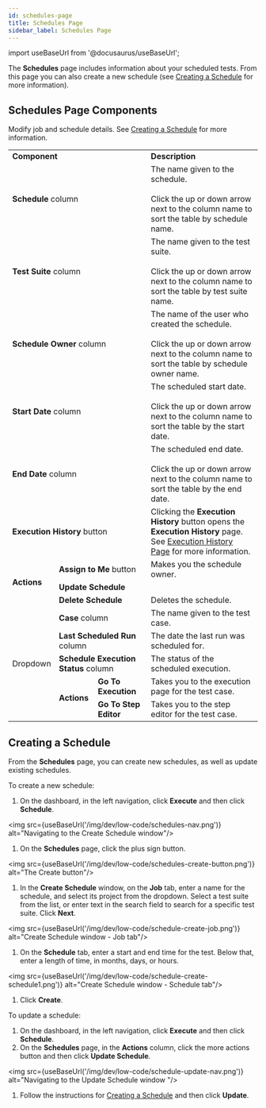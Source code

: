 ```yaml
---
id: schedules-page
title: Schedules Page
sidebar_label: Schedules Page
---
```


import useBaseUrl from '@docusaurus/useBaseUrl';

The **Schedules** page includes information about your scheduled tests. From this page you can also create a new schedule (see [Creating a Schedule](#creating-a-schedule) for more information).

## Schedules Page Components

<table>
  <tr>
    <td colspan='3'><b>Component</b>
    </td>
    <td><b>Description</b>
    </td>
  </tr>
  <tr>
    <td colspan='3'><b>Schedule</b> column
    </td>
    <td>The name given to the schedule.<br/><br/>Click the up or down arrow next to the column name to sort the table by schedule name.
    </td>
  </tr>
  <tr>
    <td colspan='3'><b>Test Suite</b> column
    </td>
    <td>The name given to the test suite.<br/><br/>Click the up or down arrow next to the column name to sort the table by test suite name.
    </td>
  </tr>
  <tr>
    <td colspan='3'><b>Schedule Owner</b> column
    </td>
    <td>The name of the user who created the schedule.<br/><br/>Click the up or down arrow next to the column name to sort the table by schedule owner name.
    </td>
  </tr>
  <tr>
    <td colspan='3'><b>Start Date</b> column
    </td>
    <td>The scheduled start date.<br/><br/>Click the up or down arrow next to the column name to sort the table by the start date.
    </td>
  </tr>
  <tr>
    <td colspan='3'><b>End Date</b> column
    </td>
    <td>The scheduled end date.<br/><br/>Click the up or down arrow next to the column name to sort the table by the end date.
    </td>
  </tr>
  <tr>
    <td colspan='3'><b>Execution History</b> button
    </td>
    <td>Clicking the <b>Execution History</b> button opens the <b>Execution History</b> page. See <a href="/dev/low-code/execute/execution-history-page">Execution History Page</a> for more information.
    </td>
  </tr>
  <tr>
    <td rowspan='3'><b>Actions</b>
    </td>
    <td colspan='2'><b>Assign to Me</b> button
    </td>
    <td>Makes you the schedule owner.
    </td>
  </tr>
  <tr>
    <td colspan='2'><b>Update Schedule</b>
    </td>Modify job and schedule details. See <a href="#creating-a-schedule">Creating a Schedule</a> for more information.
    </td>
  </tr>
  <tr>
    <td colspan='2'><b>Delete Schedule</b>
    </td>
    <td>Deletes the schedule.
    </td>
  </tr>
  <tr>
    <td rowspan='5'>Dropdown
    </td>
    <td colspan='2'><b>Case</b> column
    </td>
    <td>The name given to the test case.
    </td>
  </tr>
  <tr>
    <td colspan='2'><b>Last Scheduled Run</b> column
    </td>
    <td>The date the last run was scheduled for.
    </td>
  </tr>
  <tr>
    <td colspan='2'><b>Schedule Execution Status</b> column
    </td>
    <td>The status of the scheduled execution.
    </td>
  </tr>
  <tr>
    <td rowspan='2'><b>Actions</b>
    </td>
    <td><b>Go To Execution</b>
    </td>
    <td>Takes you to the execution page for the test case.
    </td>
  </tr>
  <tr>
    <td><b>Go To Step Editor</b>
    </td>
    <td>Takes you to the step editor for the test case.
    </td>
  </tr>
</table>

## Creating a Schedule
From the **Schedules** page, you can create new schedules, as well as update existing schedules.

To create a new schedule:
1. On the dashboard, in the left navigation, click **Execute** and then click **Schedule**.

<img src={useBaseUrl('/img/dev/low-code/schedules-nav.png')} alt="Navigating to the Create Schedule window"/>

1. On the **Schedules** page, click the plus sign button.

<img src={useBaseUrl('/img/dev/low-code/schedules-create-button.png')} alt="The Create button"/>

1. In the **Create Schedule** window, on the **Job** tab, enter a name for the schedule, and select its project from the dropdown. Select a test suite from the list, or enter text in the search field to search for a specific test suite. Click **Next**.

<img src={useBaseUrl('/img/dev/low-code/schedule-create-job.png')} alt="Create Schedule window - Job tab"/>

1. On the **Schedule** tab, enter a start and end time for the test. Below that, enter a length of time, in months, days, or hours.

<img src={useBaseUrl('/img/dev/low-code/schedule-create-schedule1.png')} alt="Create Schedule window - Schedule tab"/>

1. Click **Create**.

To update a schedule:
1. On the dashboard, in the left navigation, click **Execute** and then click **Schedule**.
1. On the **Schedules** page, in the **Actions** column, click the more actions button and then click **Update Schedule**.

<img src={useBaseUrl('/img/dev/low-code/schedule-update-nav.png')} alt="Navigating to the Update Schedule window "/>

1. Follow the instructions for [Creating a Schedule](#creating-a-schedule) and then click **Update**.

